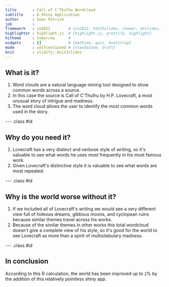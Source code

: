 ```yaml
---
title       : Call of C'Thulhu Wordcloud
subtitle    : A Shiny Application
author      : Sean Petrick
job         : 
framework   : io2012        # {io2012, html5slides, shower, dzslides, ...}
highlighter : highlight.js  # {highlight.js, prettify, highlight}
hitheme     : tomorrow      # 
widgets     : []            # {mathjax, quiz, bootstrap}
mode        : selfcontained # {standalone, draft}
knit        : slidify::knit2slides
---
```


## What is it?

1. Word clouds are a natural language mining tool designed to show common words across a source.
2. In this case the source is Call of C'Thulhu by H.P. Lovecraft, a most unusual story of intrigue and madness.
3. The word cloud allows the user to identify the most common words used in the story.

--- .class #id 

## Why do you need it?

1. Lovecraft has a very distinct and verbose style of writing, so it's valuable to see what words he uses most frequently in his most famous work.
2. Given Lovecraft's distinctive style it is valuable to see what words are most repeated.

--- .class #id

## Why is the world worse without it?

1. If we included all of Lovecraft's writing we would see a very different view full of hideous dreams, gibbous moons, and cyclopean ruins because similar themes travel across his works.
2. Because of the similar themes in other works this total wordcloud doesn't give a complete view of his style, so it's good for the world to see Lovecraft as more than a spirit of multisilabulary madness.

--- .class #id

## In conclusion
According to this R calculation, the world has been improved up to 
``2``%
by the addition of this relatively pointless shiny app.




